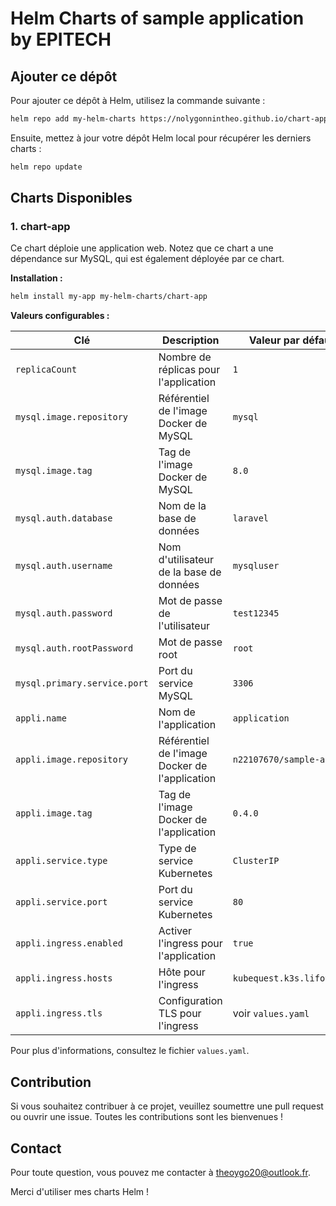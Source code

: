 # Helm Charts of sample application by EPITECH

## Ajouter ce dépôt

Pour ajouter ce dépôt à Helm, utilisez la commande suivante :

```sh
helm repo add my-helm-charts https://nolygonnintheo.github.io/chart-app/
```

Ensuite, mettez à jour votre dépôt Helm local pour récupérer les derniers charts :

```sh
helm repo update
```

## Charts Disponibles

### 1. chart-app

Ce chart déploie une application web. Notez que ce chart a une dépendance sur MySQL, qui est également déployée par ce chart.

**Installation :**

```sh
helm install my-app my-helm-charts/chart-app
```

**Valeurs configurables :**

| Clé                          | Description                                  | Valeur par défaut          |
| ---------------------------- | -------------------------------------------- | -------------------------- |
| `replicaCount`               | Nombre de réplicas pour l'application        | `1`                        |
| `mysql.image.repository`     | Référentiel de l'image Docker de MySQL       | `mysql`                    |
| `mysql.image.tag`            | Tag de l'image Docker de MySQL               | `8.0`                      |
| `mysql.auth.database`        | Nom de la base de données                    | `laravel`                  |
| `mysql.auth.username`        | Nom d'utilisateur de la base de données      | `mysqluser`                |
| `mysql.auth.password`        | Mot de passe de l'utilisateur                | `test12345`                |
| `mysql.auth.rootPassword`    | Mot de passe root                            | `root`                     |
| `mysql.primary.service.port` | Port du service MySQL                        | `3306`                     |
| `appli.name`                 | Nom de l'application                         | `application`              |
| `appli.image.repository`     | Référentiel de l'image Docker de l'application| `n22107670/sample-app`     |
| `appli.image.tag`            | Tag de l'image Docker de l'application       | `0.4.0`                    |
| `appli.service.type`         | Type de service Kubernetes                   | `ClusterIP`                |
| `appli.service.port`         | Port du service Kubernetes                   | `80`                       |
| `appli.ingress.enabled`      | Activer l'ingress pour l'application         | `true`                     |
| `appli.ingress.hosts`        | Hôte pour l'ingress                          | `kubequest.k3s.lifoto.co`  |
| `appli.ingress.tls`          | Configuration TLS pour l'ingress             | voir `values.yaml`         |

Pour plus d'informations, consultez le fichier `values.yaml`.

## Contribution

Si vous souhaitez contribuer à ce projet, veuillez soumettre une pull request ou ouvrir une issue. Toutes les contributions sont les bienvenues !

## Contact

Pour toute question, vous pouvez me contacter à [theoygo20@outlook.fr](mailto:theoygo20@outlook.fr).

Merci d'utiliser mes charts Helm !
